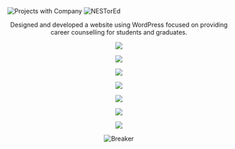 <img src="https://user-images.githubusercontent.com/85858695/151645506-cdf599e6-21c3-49cf-9369-ac59f27618b1.png" alt="Projects with Company"/>
<img src="https://user-images.githubusercontent.com/85858695/166443796-c03797d8-95f7-45f0-a26c-9703608c3231.jpg" alt="NESTorEd"/>

<p align="center">Designed and developed a website using WordPress focused on providing career counselling for students and graduates.
</p>
<p align="center">
  <img src="https://user-images.githubusercontent.com/85858695/166440178-5dc96c79-642e-4cb9-b3d3-184308657108.JPG">
</p>
<p align="center">
  <img src="https://user-images.githubusercontent.com/85858695/166440324-7ea6d07a-5b41-4018-8dc5-82f4405a0184.JPG"><br>
</p>
<p align="center">
  <img src="https://user-images.githubusercontent.com/85858695/166440317-aeb2dbe2-e743-403a-9941-4e63163cc5e6.JPG"><br>
</p>
<p align="center">
  <img src="https://user-images.githubusercontent.com/85858695/166440322-0db1f9fb-91e0-4cc1-a2ba-811cf34c56b2.JPG"><br>
</p>
<p align="center">
  <img src="https://user-images.githubusercontent.com/85858695/166440622-da06e7e2-8c31-4e6b-8485-7e60544d3460.JPG"><br>
</p>
<p align="center">
  <img src="https://user-images.githubusercontent.com/85858695/166440612-7b60e2ba-9c54-4a18-b3c0-e814a33668cb.JPG"><br>
</p>
<p align="center">
  <img src="https://user-images.githubusercontent.com/85858695/166440619-aa6f1e78-0794-4747-b427-a79d7b261ebd.JPG"><br>
</p>
<p align="center">
  <img src="https://user-images.githubusercontent.com/85858695/166441029-39487f60-30d7-4b28-9415-5868bae3590f.jpg" alt="Breaker"/>
</p>

